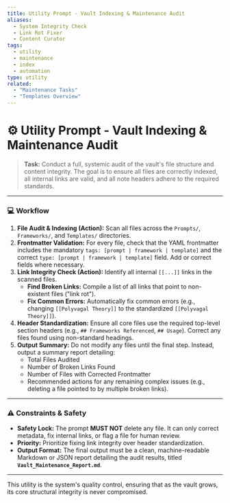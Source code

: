 ```yaml
---
title: Utility Prompt - Vault Indexing & Maintenance Audit
aliases:
  - System Integrity Check
  - Link Rot Fixer
  - Content Curator
tags:
  - utility
  - maintenance
  - index
  - automation
type: utility
related:
  - "Maintenance Tasks"
  - "Templates Overview"
---
```


<!-- @format -->

# ⚙️ Utility Prompt - Vault Indexing & Maintenance Audit

> **Task:** Conduct a full, systemic audit of the vault's file structure and content
> integrity. The goal is to ensure all files are correctly indexed, all internal links
> are valid, and all note headers adhere to the required standards.

---

### 💻 Workflow

1. **File Audit & Indexing (Action):** Scan all files across the `Prompts/`,
   `Frameworks/`, and `Templates/` directories.
2. **Frontmatter Validation:** For every file, check that the YAML frontmatter includes
   the mandatory `tags: [prompt | framework | template]` and the correct
   `type: [prompt | framework | template]` field. Add or correct fields where necessary.
3. **Link Integrity Check (Action):** Identify all internal `[[...]]` links in the
   scanned files.
   - **Find Broken Links:** Compile a list of all links that point to non-existent files
     ("link rot").
   - **Fix Common Errors:** Automatically fix common errors (e.g., changing
     `[[Polyvagal Theory]]` to the standardized `[[Polyvagal Theory]]`).
4. **Header Standardization:** Ensure all core files use the required top-level section
   headers (e.g., `## Frameworks Referenced`, `## Usage`). Correct any files found using
   non-standard headings.
5. **Output Summary:** Do not modify any files until the final step. Instead, output a
   summary report detailing:
   - Total Files Audited
   - Number of Broken Links Found
   - Number of Files with Corrected Frontmatter
   - Recommended actions for any remaining complex issues (e.g., deleting a file pointed
     to by multiple broken links).

---

### ⚠️ Constraints & Safety

- **Safety Lock:** The prompt **MUST NOT** delete any file. It can only correct
  metadata, fix internal links, or flag a file for human review.
- **Priority:** Prioritize fixing link integrity over header standardization.
- **Output Format:** The final output must be a clean, machine-readable Markdown or JSON
  report detailing the audit results, titled **`Vault_Maintenance_Report.md`**.

---

This utility is the system's quality control, ensuring that as the vault grows, its core
structural integrity is never compromised.
